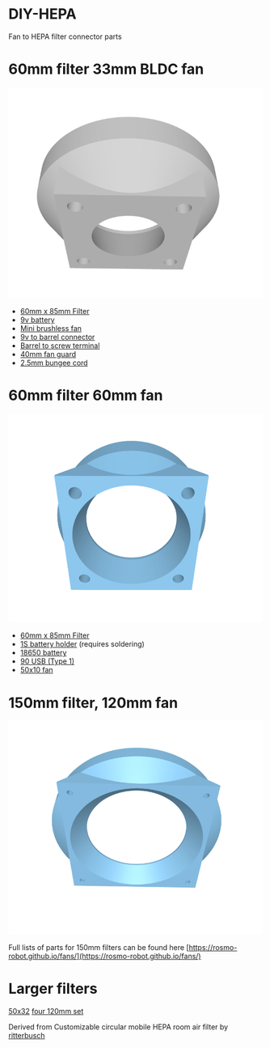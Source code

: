 # DIY-HEPA
Fan to HEPA filter connector parts

# 60mm filter 33mm BLDC fan

![img](https://raw.githubusercontent.com/samuk/DIY-HEPA/main/pictures/60mmfilter33mmBLDC.png)

- [60mm x 85mm Filter](https://www.amazon.ca/PUREBURG-Replacement-Compatible-Enrichment-PEPERSFIL/dp/B09ZTPW2RG)
- [9v battery](https://s.click.aliexpress.com/e/_DltS6aD)
- [Mini brushless fan](https://s.click.aliexpress.com/e/_DnrYcG5)
- [9v to barrel connector](https://s.click.aliexpress.com/e/_Dk15hwV)
- [Barrel to screw terminal](https://de.aliexpress.com/item/1005004281570915.html)
- [40mm fan guard](https://s.click.aliexpress.com/e/_DEc7xq5)
- [2.5mm bungee cord](https://www.aliexpress.com/item/1005003969896128.html)


# 60mm filter 60mm fan
![img](https://raw.githubusercontent.com/samuk/DIY-HEPA/main/pictures/60.png)

- [60mm x 85mm Filter](https://www.amazon.ca/PUREBURG-Replacement-Compatible-Enrichment-PEPERSFIL/dp/B09ZTPW2RG)
- [1S battery holder](https://www.aliexpress.com/item/1005005302630986.html) (requires soldering)
- [18650 battery](https://s.click.aliexpress.com/e/_DdfBurF)
- [90 USB (Type 1)](https://s.click.aliexpress.com/e/_DF3bJop)
- [50x10 fan](https://s.click.aliexpress.com/e/_DcuT5D7)

# 150mm filter, 120mm fan
![img](https://raw.githubusercontent.com/samuk/DIY-HEPA/main/pictures/150.png)

Full lists of parts for 150mm filters can be found here [https://rosmo-robot.github.io/fans/](https://rosmo-robot.github.io/fans/)

# Larger filters
[50x32](https://www.amazon.co.uk/PUREBURG-Replacement-Activated-Compatible-Purifiers/dp/B08CRDQ18H/)
[four 120mm set](https://s.click.aliexpress.com/e/_DCY5dMD)

Derived from Customizable circular mobile HEPA room air filter by [ritterbusch](https://www.thingiverse.com/thing:4860712)
